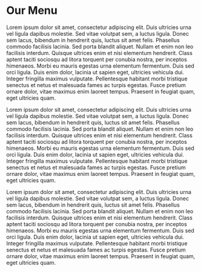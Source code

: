 <!DOCTYPE html>
<html>
<head>
<meta charset="utf-8">
<title>Assignment Solution for Module 2</title>
<link rel="stylesheet" href="~/css/style.css">
</head>

<body>
<h1>Our Menu</h1>
<div class="row">
  <div class="col-lg-4 col-md-6 col-sm-12"><p>Lorem ipsum dolor sit amet, consectetur adipiscing elit. Duis ultricies urna vel ligula dapibus molestie. Sed vitae volutpat sem, a luctus ligula. Donec sem lacus, bibendum in hendrerit quis, luctus sit amet felis. Phasellus commodo facilisis lacinia. Sed porta blandit aliquet. Nullam et enim non leo facilisis interdum. Quisque ultrices enim et nisi elementum hendrerit. Class aptent taciti sociosqu ad litora torquent per conubia nostra, per inceptos himenaeos. Morbi eu mauris egestas urna elementum fermentum. Duis sed orci ligula. Duis enim dolor, lacinia ut sapien eget, ultricies vehicula dui. Integer fringilla maximus vulputate. Pellentesque habitant morbi tristique senectus et netus et malesuada fames ac turpis egestas. Fusce pretium ornare dolor, vitae maximus enim laoreet tempus. Praesent in feugiat quam, eget ultricies quam.</p></div>
  <div class="col-lg-4 col-md-6 col-sm-12"><p>Lorem ipsum dolor sit amet, consectetur adipiscing elit. Duis ultricies urna vel ligula dapibus molestie. Sed vitae volutpat sem, a luctus ligula. Donec sem lacus, bibendum in hendrerit quis, luctus sit amet felis. Phasellus commodo facilisis lacinia. Sed porta blandit aliquet. Nullam et enim non leo facilisis interdum. Quisque ultrices enim et nisi elementum hendrerit. Class aptent taciti sociosqu ad litora torquent per conubia nostra, per inceptos himenaeos. Morbi eu mauris egestas urna elementum fermentum. Duis sed orci ligula. Duis enim dolor, lacinia ut sapien eget, ultricies vehicula dui. Integer fringilla maximus vulputate. Pellentesque habitant morbi tristique senectus et netus et malesuada fames ac turpis egestas. Fusce pretium ornare dolor, vitae maximus enim laoreet tempus. Praesent in feugiat quam, eget ultricies quam.</p></div>
  <div class="col-lg-4 col-md-6 col-sm-12"><p>Lorem ipsum dolor sit amet, consectetur adipiscing elit. Duis ultricies urna vel ligula dapibus molestie. Sed vitae volutpat sem, a luctus ligula. Donec sem lacus, bibendum in hendrerit quis, luctus sit amet felis. Phasellus commodo facilisis lacinia. Sed porta blandit aliquet. Nullam et enim non leo facilisis interdum. Quisque ultrices enim et nisi elementum hendrerit. Class aptent taciti sociosqu ad litora torquent per conubia nostra, per inceptos himenaeos. Morbi eu mauris egestas urna elementum fermentum. Duis sed orci ligula. Duis enim dolor, lacinia ut sapien eget, ultricies vehicula dui. Integer fringilla maximus vulputate. Pellentesque habitant morbi tristique senectus et netus et malesuada fames ac turpis egestas. Fusce pretium ornare dolor, vitae maximus enim laoreet tempus. Praesent in feugiat quam, eget ultricies quam.</p></div>
</div>

</body>
</html>  
